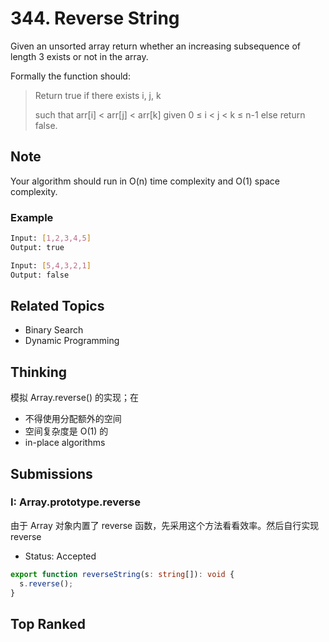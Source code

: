 # 344. Reverse String

Given an unsorted array return whether an increasing subsequence of length 3 exists or not in the array.

Formally the function should:

> Return true if there exists i, j, k
>
> such that arr[i] < arr[j] < arr[k] given 0 ≤ i < j < k ≤ n-1 else return false.

## Note

Your algorithm should run in O(n) time complexity and O(1) space complexity.

### Example

```bash
Input: [1,2,3,4,5]
Output: true
```

```bash
Input: [5,4,3,2,1]
Output: false
```

## Related Topics

- Binary Search
- Dynamic Programming

## Thinking

模拟 Array.reverse() 的实现；在

- 不得使用分配额外的空间
- 空间复杂度是 O(1) 的
- in-place algorithms

## Submissions

### I: Array.prototype.reverse

由于 Array 对象内置了 reverse 函数，先采用这个方法看看效率。然后自行实现 reverse

- Status: Accepted
```typescript
export function reverseString(s: string[]): void {
  s.reverse();
}
```

## Top Ranked

